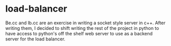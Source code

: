# load-balancer

Be.cc and lb.cc are an exercise in writing a socket style server in c++. After writing them, I decided to shift writing the rest of the project in python to have access to python's off the shelf web server to use as a backend server for the load balancer. 